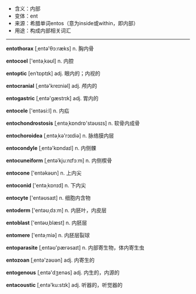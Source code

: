 - <span class="definition">含义：内部</span>
- <span class="definition">变体：ent</span>
- <span class="definition">来源：希腊单词entos（意为inside或within，即内部）</span>
- <span class="definition">用途：构成内部相关词汇</span>

---

<span class="vocabulary">**entothorax**</span> [ˌentә'θɔ:ræks] n. 胸内骨 

<span class="vocabulary">**entocoel**</span> ['entәˌkəʊl] n. 内腔

<span class="vocabulary">**entoptic**</span> [enˈtɒptɪk] adj. 眼内的；内视的

<span class="vocabulary">**entocranial**</span> [ˌentə'kreɪniəl] adj. 颅内的

<span class="vocabulary">**entogastric**</span> [ˌentə'ɡæstrɪk] adj. 胃内的

<span class="vocabulary">**entocele**</span> ['entәsi:l] n. 内疝

<span class="vocabulary">**entochondrostosis**</span> [ˌentәˌkɒndrɒ'stəʊsɪs] n. 软骨内成骨

<span class="vocabulary">**entochoroidea**</span> [ˌentәˌkә'rɔɪdiә] n. 脉络膜内层

<span class="vocabulary">**entocondyle**</span> [ˌentə'kɒndaɪl] n. 内侧髁

<span class="vocabulary">**entocuneiform**</span> [ˌentәˈkjuːnɪfɔːm] n. 内侧楔骨

<span class="vocabulary">**entocone**</span> ['entәkəʊn] n. 上内尖

<span class="vocabulary">**entoconid**</span> ['entәˌkɒnɪd] n. 下内尖

<span class="vocabulary">**entocyte**</span> ['entəʊsaɪt] n. 细胞内含物

<span class="vocabulary">**entoderm**</span> ['entəʊˌdɜːm] n. 内胚叶，内皮层

<span class="vocabulary">**entoblast**</span> ['entəʊˌblæst] n. 内胚层

<span class="vocabulary">**entomere**</span> ['entәˌmiә] n. 内胚层裂球

<span class="vocabulary">**entoparasite**</span> [ˌentəʊ'pærәsaɪt] n. 内部寄生物，体内寄生虫

<span class="vocabulary">**entozoan**</span> [ˌentә'zəʊәn] adj. 内寄生的 

<span class="vocabulary">**entogenous**</span> [ˌentә'dʒenәs] adj. 内生的，内源的


<span class="vocabulary">**entacoustic**</span> [ˌentә'ku:stɪk] adj. 听器的，听觉器的

